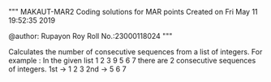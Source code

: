 """
MAKAUT-MAR2
Coding solutions for MAR points
 Created on Fri May 11 19:52:35 2019

@author: Rupayon Roy
Roll No.:23000118024
"""

Calculates the number of consecutive sequences from a list of integers.
For example :
    In the given list 1 2 3 9 5 6 7 there are 2 consecutive sequences of integers.
    1st -> 1 2 3
    2nd -> 5 6 7
